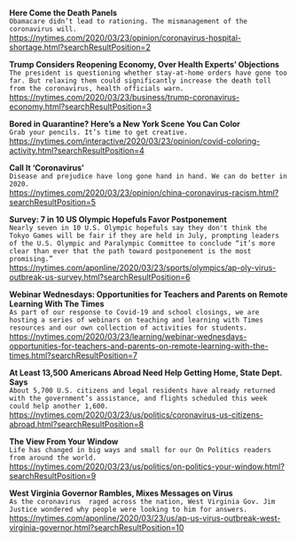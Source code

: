 **Here Come the Death Panels**\
`Obamacare didn’t lead to rationing. The mismanagement of the coronavirus will.`\
https://nytimes.com/2020/03/23/opinion/coronavirus-hospital-shortage.html?searchResultPosition=2

**Trump Considers Reopening Economy, Over Health Experts’ Objections**\
`The president is questioning whether stay-at-home orders have gone too far. But relaxing them could significantly increase the death toll from the coronavirus, health officials warn.`\
https://nytimes.com/2020/03/23/business/trump-coronavirus-economy.html?searchResultPosition=3

**Bored in Quarantine? Here’s a New York Scene You Can Color**\
`Grab your pencils. It’s time to get creative.`\
https://nytimes.com/interactive/2020/03/23/opinion/covid-coloring-activity.html?searchResultPosition=4

**Call It ‘Coronavirus’**\
`Disease and prejudice have long gone hand in hand. We can do better in 2020.`\
https://nytimes.com/2020/03/23/opinion/china-coronavirus-racism.html?searchResultPosition=5

**Survey: 7 in 10 US Olympic Hopefuls Favor Postponement**\
`Nearly seven in 10 U.S. Olympic hopefuls say they don't think the Tokyo Games will be fair if they are held in July, prompting leaders of the U.S. Olympic and Paralympic Committee to conclude “it’s more clear than ever that the path toward postponement is the most promising.”`\
https://nytimes.com/aponline/2020/03/23/sports/olympics/ap-oly-virus-outbreak-us-survey.html?searchResultPosition=6

**Webinar Wednesdays: Opportunities for Teachers and Parents on Remote Learning With The Times**\
`As part of our response to Covid-19 and school closings, we are hosting a series of webinars on teaching and learning with Times resources and our own collection of activities for students.`\
https://nytimes.com/2020/03/23/learning/webinar-wednesdays-opportunities-for-teachers-and-parents-on-remote-learning-with-the-times.html?searchResultPosition=7

**At Least 13,500 Americans Abroad Need Help Getting Home, State Dept. Says**\
`About 5,700 U.S. citizens and legal residents have already returned with the government’s assistance, and flights scheduled this week could help another 1,600.`\
https://nytimes.com/2020/03/23/us/politics/coronavirus-us-citizens-abroad.html?searchResultPosition=8

**The View From Your Window**\
`Life has changed in big ways and small for our On Politics readers from around the world.`\
https://nytimes.com/2020/03/23/us/politics/on-politics-your-window.html?searchResultPosition=9

**West Virginia Governor Rambles, Mixes Messages on Virus**\
`As the coronavirus  raged across the nation, West Virginia Gov. Jim Justice wondered why people were looking to him for answers. `\
https://nytimes.com/aponline/2020/03/23/us/ap-us-virus-outbreak-west-virginia-governor.html?searchResultPosition=10

